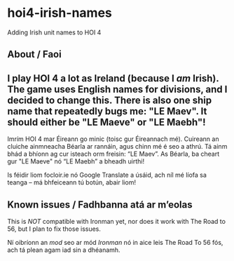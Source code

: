 # hoi4-irish-names
Adding Irish unit names to HOI 4

## About / Faoi

I play HOI 4 a lot as Ireland (because I _am_ Irish). The game uses English names for divisions, and I decided to change this. There is also one ship name that repeatedly bugs me: "LE Maev". It should either be "LE Maeve" or "LE Maebh"!
--
Imrím HOI 4 mar Éireann go minic (toisc gur Éireannach mé). Cuireann an cluiche ainmneacha Béarla ar rannáin, agus chinn mé é seo a athrú. Tá ainm bhád a bhíonn ag cur isteach orm freisin: “LE Maev”. As Béarla, ba cheart gur "LE Maeve" nó “LE Maebh” a bheadh uirthi!

Is féidir liom focloir.ie nó Google Translate a úsáid, ach níl mé líofa sa teanga – má bhfeiceann tú botún, abair liom!

## Known issues / Fadhbanna atá ar m’eolas

This is *NOT* compatible with Ironman yet, nor does it work with The Road to 56, but I plan to fix those issues.

Ní oibríonn an _mod_ seo ar mód _Ironman_ nó in aice leis The Road To 56 fós, ach tá plean agam iad sin a dhéanamh.
